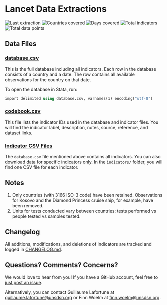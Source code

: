 # Lancet Data Extractions

![Last extraction](https://img.shields.io/endpoint?color=blue&label=Last%20extraction&url=https%3A%2F%2Fraw.githubusercontent.com%2Fsdsna%2Flancet-covid-19-database%2Fmaster%2Fbadges%2Flast-extraction.json)
![Countries covered](https://img.shields.io/endpoint?color=blue&label=Countries%20covered&url=https%3A%2F%2Fraw.githubusercontent.com%2Fsdsna%2Flancet-covid-19-database%2Fmaster%2Fbadges%2Fcountry-coverage.json)
![Days covered](https://img.shields.io/endpoint?color=blue&label=Days%20covered&url=https%3A%2F%2Fraw.githubusercontent.com%2Fsdsna%2Flancet-covid-19-database%2Fmaster%2Fbadges%2Fday-coverage.json)
![Total indicators](https://img.shields.io/endpoint?color=blue&label=Total%20indicators&url=https%3A%2F%2Fraw.githubusercontent.com%2Fsdsna%2Flancet-covid-19-database%2Fmaster%2Fbadges%2Ftotal-indicators.json)
![Total data points](https://img.shields.io/endpoint?color=blue&label=Total%20data%20points&url=https%3A%2F%2Fraw.githubusercontent.com%2Fsdsna%2Flancet-covid-19-database%2Fmaster%2Fbadges%2Ftotal-data-points.json)

## Data Files

### [database.csv](https://sdsna.github.io/lancet-covid-19-database/data/database.csv)

This is the full database including all indicators. Each row in the database consists of a country and a date. The row contains all available observations for the country on that date.

To open the database in Stata, run:
```stata
import delimited using database.csv, varnames(1) encoding("utf-8")
```

### [codebook.csv](https://sdsna.github.io/lancet-covid-19-database/data/codebook.csv)

This file lists the indicator IDs used in the database and indicator files.
You will find the indicator label, description, notes, source, reference, and dataset links.

### [Indicator CSV Files](https://github.com/sdsna/lancet-covid-19-database/tree/master/data/indicators/)

The `database.csv` file mentioned above contains all indicators. You can also
download data for specific indicators only. In the `indicators/` folder, you will find one CSV file for each indicator.

## Notes

1. Only countries (with 3166 ISO-3 code) have been retained. Observations for Kosovo and the Diamond Princess cruise ship, for example, have been removed.
1. Units for tests conducted vary between countries: tests performed vs people tested vs samples tested.

## Changelog

All additions, modifications, and deletions of indicators are tracked and logged
in [CHANGELOG.md](https://github.com/sdsna/lancet-covid-19-database/blob/master/data/CHANGELOG.md).

## Questions? Comments? Concerns?

We would love to hear from you! If you have a GitHub account, feel free to [just post an issue](https://github.com/sdsna/lancet-covid-19-database/issues).

Alternatively, you can contact Guillaume Lafortune at guillaume.lafortune@unsdsn.org
or Finn Woelm at finn.woelm@unsdsn.org.
